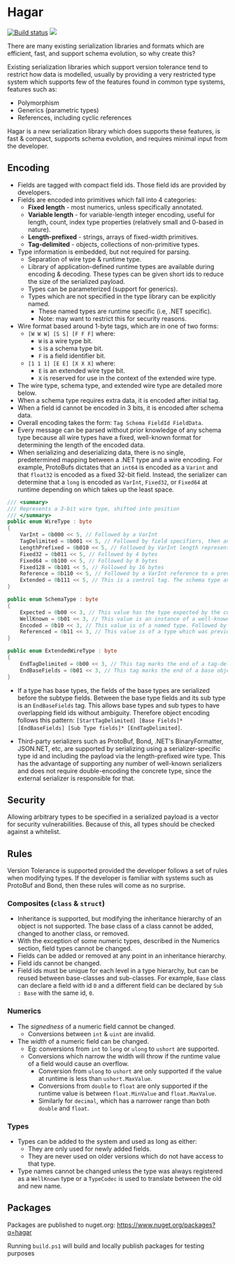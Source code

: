 # Hagar

[![Build status](https://dev.azure.com/reubenbond/Hagar/_apis/build/status/Azure%20Pipelines%20CI)](https://dev.azure.com/reubenbond/Hagar/_build/latest?definitionId=4) [![](https://codecov.io/gh/ReubenBond/Hagar/branch/master/graph/badge.svg)](https://codecov.io/gh/ReubenBond/Hagar)


There are many existing serialization libraries and formats which are efficient, fast, and support schema evolution, so why create this?

Existing serialization libraries which support version tolerance tend to restrict how data is modelled, usually by providing a very restricted type system which supports few of the features found in common type systems, features such as:

* Polymorphism
* Generics (parametric types)
* References, including cyclic references

Hagar is a new serialization library which does supports these features, is fast & compact, supports schema evolution, and requires minimal input from the developer.

## Encoding

* Fields are tagged with compact field ids. Those field ids are provided by developers.
* Fields are encoded into primitives which fall into 4 categories:
  * **Fixed length** - most numerics, unless specifically annotated.
  * **Variable length** - for variable-length integer encoding, useful for length, count, index type properties (relatively small and 0-based in nature).
  * **Length-prefixed** - strings, arrays of fixed-width primitives.
  * **Tag-delimited** - objects, collections of non-primitive types.
* Type information is embedded, but not required for parsing.
  * Separation of wire type & runtime type.
  * Library of application-defined runtime types are available during encoding & decoding. These types can be given short ids to reduce the size of the serialized payload.
  * Types can be parameterized (support for generics).
  * Types which are not specified in the type library can be explicitly named.
    * These named types are runtime specific (i.e, .NET specific).
    * Note: may want to restrict this for security reasons.
* Wire format based around 1-byte tags, which are in one of two forms:
  * `[W W W] [S S] [F F F]` where:
    * `W` is a wire type bit.
    * `S` is a schema type bit.
    * `F` is a field identifier bit.
  * `[1 1 1] [E E] [X X X]` where:
    * `E` is an extended wire type bit.
    * `X` is reserved for use in the context of the extended wire type.
* The wire type, schema type, and extended wire type are detailed more below.
* When a schema type requires extra data, it is encoded after initial tag.
* When a field id cannot be encoded in 3 bits, it is encoded after schema data.
* Overall encoding takes the form: `Tag Schema FieldId FieldData`.
* Every message can be parsed without prior knowledge of any schema type because all wire types have a fixed, well-known format for determining the length of the encoded data.
* When serializing and deserializing data, there is no single, predetermined mapping between a .NET type and a wire encoding. For example, ProtoBufs dictates that an `int64` is encoded as a `Varint` and that `float32` is encoded as a fixed 32-bit field. Instead, the serializer can determine that a `long` is encoded as `VarInt`, `Fixed32`, or `Fixed64` at runtime depending on which takes up the least space.

```C#
/// <summary>
/// Represents a 3-bit wire type, shifted into position
/// </summary>
public enum WireType : byte
{
    VarInt = 0b000 << 5, // Followed by a VarInt
    TagDelimited = 0b001 << 5, // Followed by field specifiers, then an Extended tag with EndTagDelimited as the extended wire type.
    LengthPrefixed = 0b010 << 5, // Followed by VarInt length representing the number of bytes which follow.
    Fixed32 = 0b011 << 5, // Followed by 4 bytes
    Fixed64 = 0b100 << 5, // Followed by 8 bytes
    Fixed128 = 0b101 << 5, // Followed by 16 bytes
    Reference = 0b110 << 5, // Followed by a VarInt reference to a previously defined object. Note that the SchemaType and type specification must still be included.
    Extended = 0b111 << 5, // This is a control tag. The schema type and embedded field id are invalid. The remaining 5 bits are used for control information.
}

public enum SchemaType : byte
{
    Expected = 0b00 << 3, // This value has the type expected by the current schema.
    WellKnown = 0b01 << 3, // This value is an instance of a well-known type. Followed by a VarInt type id.
    Encoded = 0b10 << 3, // This value is of a named type. Followed by an encoded type name.
    Referenced = 0b11 << 3, // This value is of a type which was previously specified. Followed by a VarInt indicating which previous type is being reused.
}

public enum ExtendedWireType : byte
{
    EndTagDelimited = 0b00 << 3, // This tag marks the end of a tag-delimited object. Field id is invalid.
    EndBaseFields = 0b01 << 3, // This tag marks the end of a base object in a tag-delimited object.
}
```

* If a type has base types, the fields of the base types are serialized before the subtype fields. Between the base type fields and its sub type is an `EndBaseFields` tag. This allows base types and sub types to have overlapping field ids without ambiguity. Therefore object encoding follows this pattern: `[StartTagDelimited] [Base Fields]* [EndBaseFields] [Sub Type fields]* [EndTagDelimited]`.

* Third-party serializers such as ProtoBuf, Bond, .NET's BinaryFormatter, JSON.NET, etc, are supported by serializing using a serializer-specific type id and including the payload via the length-prefixed wire type. This has the advantage of supporting any number of well-known serializers and does not require double-encoding the concrete type, since the external serializer is responsible for that.

## Security

Allowing arbitrary types to be specified in a serialized payload is a vector for security vulnerabilities. Because of this, all types should be checked against a whitelist.

## Rules

Version Tolerance is supported provided the developer follows a set of rules when modifying types. If the developer is familiar with systems such as ProtoBuf and Bond, then these rules will come as no surprise.

### Composites (`class` & `struct`)

* Inheritance is supported, but modifying the inheritance hierarchy of an object is not supported. The base class of a class cannot be added, changed to another class, or removed.
* With the exception of some numeric types, described in the Numerics section, field types cannot be changed.
* Fields can be added or removed at any point in an inheritance hierarchy.
* Field ids cannot be changed.
* Field ids must be unique for each level in a type hierarchy, but can be reused between base-classes and sub-classes. For example, `Base` class can declare a field with id `0` and a different field can be declared by `Sub : Base` with the same id, `0`.

### Numerics

* The *signedness* of a numeric field cannot be changed.
  * Conversions between `int` & `uint` are invalid.
* The *width* of a numeric field can be changed.
  * Eg: conversions from `int` to `long` or `ulong` to `ushort` are supported.
  * Conversions which narrow the width will throw if the runtime value of a field would cause an overflow.
    * Conversion from `ulong` to `ushort` are only supported if the value at runtime is less than `ushort.MaxValue`.
    * Conversions from `double` to `float` are only supported if the runtime value is between `float.MinValue` and `float.MaxValue`.
    * Similarly for `decimal`, which has a narrower range than both `double` and `float`.

### Types

* Types can be added to the system and used as long as either:
  * They are only used for newly added fields.
  * They are never used on older versions which do not have access to that type.
* Type names cannot be changed unless the type was always registered as a `WellKnown` type or a `TypeCodec` is used to translate between the old and new name.

## Packages

Packages are published to nuget.org: https://www.nuget.org/packages?q=hagar

Running `build.ps1` will build and locally publish packages for testing purposes

